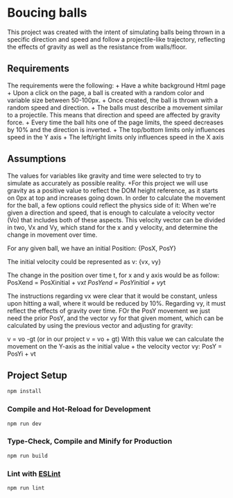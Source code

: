 # Boucing balls


This project was created with the intent of simulating balls being thrown in a specific direction and speed and follow a projectile-like trajectory, reflecting the effects of gravity as well as the resistance from walls/floor.


## Requirements
The requirements were the following:
	+ Have a white background Html page
	+ Upon a click on the page, a ball is created with a random color and variable size between 50-100px.
	+ Once created, the ball is thrown with a random speed and direction.
	+ The balls must describe a movement similar to a projectile. This means that direction and speed are affected by gravity force.
	+ Every time the ball hits one of the page limits, the speed decreases by 10% and the direction is inverted.
	+ The top/bottom limits only influences speed in the Y axis
	+ The left/right limits only influences speed in the X axis

## Assumptions
The values for variables like gravity and time were selected to try to simulate as accurately as possible reality.
	+For this project we will use gravity as a positive value to reflect the DOM height reference, as it starts on 0px at top and increases going down.
In order to calculate the movement for the ball, a few options could reflect the physics side of it:
When we're given a direction and speed, that is enough to calculate a velocity vector (Vo) that includes both of these aspects.
This velocity vector can be divided in two, Vx and Vy, which stand for the x and y velocity, and determine the change in movement over time.


For any given ball, we have an initial 
Position: {PosX, PosY}

The initial velocity could be represented as 
v: {vx, vy}

The change in the position over time t, for x and y axis would be as follow:
PosXend = PosXinitial + vx*t
PosYend = PosYinitial + vy*t

The instructions regarding vx were clear that it would be constant, unless upon hitting a wall, where it would be reduced by 10%.
Regarding vy, it must reflect the effects of gravity over time.
FOr the PosY movement we just need the prior PosY, and the vector vy for that given moment, which can be calculated by using the previous vector and adjusting for gravity:

v = vo -gt (or in our project v = vo + gt)
With this value we can calculate the movement on the Y-axis as the initial value + the velocity vector vy:
PosY = PosYi + vt

## Project Setup

```sh
npm install
```

### Compile and Hot-Reload for Development

```sh
npm run dev
```

### Type-Check, Compile and Minify for Production

```sh
npm run build
```

### Lint with [ESLint](https://eslint.org/)

```sh
npm run lint
```
